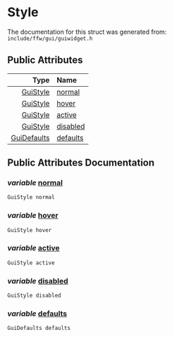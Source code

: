 Style
===================================


The documentation for this struct was generated from: `include/ffw/gui/guiwidget.h`



## Public Attributes

| Type | Name |
| -------: | :------- |
|  [GuiStyle](ffw_GuiStyle.html) | [normal](#cb2b5e65) |
|  [GuiStyle](ffw_GuiStyle.html) | [hover](#16e10d9a) |
|  [GuiStyle](ffw_GuiStyle.html) | [active](#687c874f) |
|  [GuiStyle](ffw_GuiStyle.html) | [disabled](#a70892d3) |
|  [GuiDefaults](ffw_GuiDefaults.html) | [defaults](#d6b7d581) |


## Public Attributes Documentation

### _variable_ <a id="cb2b5e65" href="#cb2b5e65">normal</a>

```cpp
GuiStyle normal
```



### _variable_ <a id="16e10d9a" href="#16e10d9a">hover</a>

```cpp
GuiStyle hover
```



### _variable_ <a id="687c874f" href="#687c874f">active</a>

```cpp
GuiStyle active
```



### _variable_ <a id="a70892d3" href="#a70892d3">disabled</a>

```cpp
GuiStyle disabled
```



### _variable_ <a id="d6b7d581" href="#d6b7d581">defaults</a>

```cpp
GuiDefaults defaults
```





